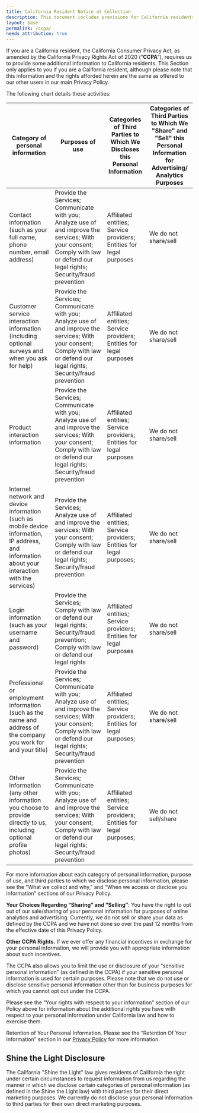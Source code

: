 ```yaml
--- 
title: California Resident Notice at Collection
description: This document includes provisions for California residents.
layout: base
permalink: /ccpa/
needs_attribution: true
---
```


If you are a California resident, the California Consumer Privacy Act, as amended by the California Privacy Rights Act of 2020 (“**CCPA**”), requires us to provide some additional information to California residents. This Section only applies to you if you are a California resident, although please note that this information and the rights afforded herein are the same as offered to our other users in our main Privacy Policy.

The following chart details these activities:

| **Category of personal information** | **Purposes of use** | **Categories of Third Parties to Which We Discloses this Personal Information** | **Categories of Third Parties to Which We "Share" and "Sell" this Personal Information for Advertising/ Analytics Purposes** |
| --- | --- | --- | --- |
| Contact information (such as your full name, phone number, email address) | Provide the Services; Communicate with you; Analyze use of and improve the services; With your consent; Comply with law or defend our legal rights; Security/fraud prevention | Affiliated entities; Service providers; Entities for legal purposes | We do not share/sell |
| Customer service interaction information (including optional surveys and when you ask for help) | Provide the Services; Communicate with you; Analyze use of and improve the services; With your consent; Comply with law or defend our legal rights; Security/fraud prevention | Affiliated entities; Service providers; Entities for legal purposes | We do not share/sell |
| Product interaction information | Provide the Services; Communicate with you; Analyze use of and improve the services; With your consent; Comply with law or defend our legal rights; Security/fraud prevention | Affiliated entities; Service providers; Entities for legal purposes | We do not share/sell |
| Internet network and device information (such as mobile device information, IP address, and information about your interaction with the services) | Provide the Services; Analyze use of and improve the services; With your consent; Comply with law or defend our legal rights; Security/fraud prevention | Affiliated entities; Service providers; Entities for legal purposes; | We do not share/sell |
| Login information (such as your username and password) | Provide the Services; Comply with law or defend our legal rights; Security/fraud prevention; Comply with law or defend our legal rights | Affiliated entities; Service providers; Entities for legal purposes | We do not share/sell |
| Professional or employment information (such as the name and address of the company you work for and your title) | Provide the Services; Communicate with you; Analyze use of and improve the services; With your consent; Comply with law or defend our legal rights; Security/fraud prevention | Affiliated entities; Service providers; Entities for legal purposes; | We do not share/sell |
| Other information (any other information you choose to provide directly to us, including optional profile photos) | Provide the Services; Communicate with you; Analyze use of and improve the services; With your consent; Comply with law or defend our legal rights; Security/fraud prevention | Affiliated entities; Service providers; Entities for legal purposes; | We do not sell/share |

For more information about each category of personal information, purpose of use, and third parties to which we disclose personal information, please see the "What we collect and why," and "When we access or disclose you information" sections of our Privacy Policy.

**Your Choices Regarding “Sharing” and “Selling”**: You have the right to opt out of our sale/sharing of your personal information for purposes of online analytics and advertising. Currently, we do not sell or share your data as defined by the CCPA and we have not done so over the past 12 months from the effective date of this Privacy Policy.

**Other CCPA Rights.**  If we ever offer any financial incentives in exchange for your personal information, we will provide you with appropriate information about such incentives.

The CCPA also allows you to limit the use or disclosure of your “sensitive personal information” (as defined in the CCPA) if your sensitive personal information is used for certain purposes.  Please note that we do not use or disclose sensitive personal information other than for business purposes for which you cannot opt out under the CCPA.

Please see the “Your rights with respect to your information” section of our Policy above for information about the additional rights you have with respect to your personal information under California law and how to exercise them.

Retention of Your Personal Information. Please see the “Retention Of Your Information” section in our [Privacy Policy](../privacy/) for more information.

## Shine the Light Disclosure

The California "Shine the Light" law gives residents of California the right under certain circumstances to request information from us regarding the manner in which we disclose certain categories of personal information (as defined in the Shine the Light law) with third parties for their direct marketing purposes. We currently do not disclose your personal information to third parties for their own direct marketing purposes.

